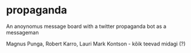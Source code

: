 # propaganda
An anoynomus message board with a twitter propaganda bot as a messageman

Magnus Punga, Robert Karro, Lauri Mark Kontson - kõik teevad midagi (?)

